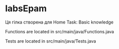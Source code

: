 # labsEpam
Ця гілка створена для Home Task: Basic knowledge

Functions are located in src/main/java/Functions.java

Tests are located in src/main/java/Tests.java
